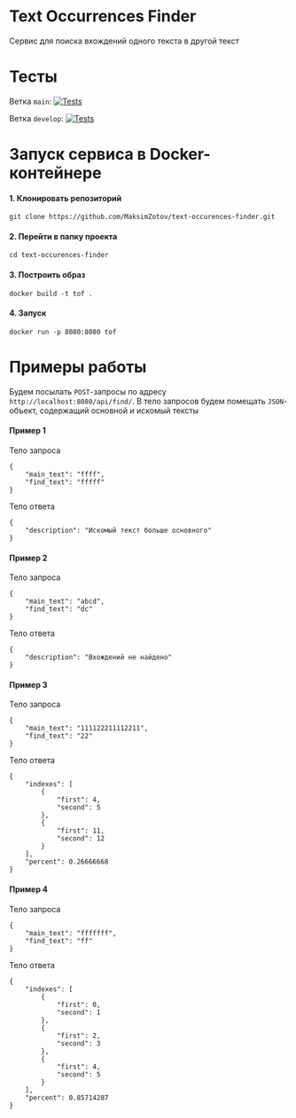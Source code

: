 # Text Occurrences Finder
Сервис для поиска вхождений одного текста в другой текст

# Тесты
Ветка `main`:
[![Tests](https://github.com/MaksimZotov/text-occurrences-finder/actions/workflows/tests.yml/badge.svg?branch=main)](https://github.com/MaksimZotov/text-occurrences-finder/actions/workflows/tests.yml)

Ветка `develop`:
[![Tests](https://github.com/MaksimZotov/text-occurrences-finder/actions/workflows/tests.yml/badge.svg?branch=develop)](https://github.com/MaksimZotov/text-occurrences-finder/actions/workflows/tests.yml)

# Запуск сервиса в Docker-контейнере

#### 1. Клонировать репозиторий
```
git clone https://github.com/MaksimZotov/text-occurences-finder.git
```

#### 2. Перейти в папку проекта
```
cd text-occurences-finder
```

#### 3. Построить образ
```
docker build -t tof .  
```

#### 4. Запуск
```
docker run -p 8080:8080 tof
```

# Примеры работы

Будем посылать `POST`-запросы по адресу `http://localhost:8080/api/find/`.
В тело запросов будем помещать `JSON`-объект, содержащий основной и искомый тексты

#### Пример 1
Тело запроса
```
{
    "main_text": "ffff",
    "find_text": "fffff"
}
```
Тело ответа
```
{
    "description": "Искомый текст больше основного"
}
```

#### Пример 2
Тело запроса
```
{
    "main_text": "abcd",
    "find_text": "dc"
}
```
Тело ответа
```
{
    "description": "Вхождений не найдено"
}
```

#### Пример 3
Тело запроса
```
{
    "main_text": "111122211112211",
    "find_text": "22"
}
```
Тело ответа
```
{
    "indexes": [
        {
            "first": 4,
            "second": 5
        },
        {
            "first": 11,
            "second": 12
        }
    ],
    "percent": 0.26666668
}
```

#### Пример 4
Тело запроса
```
{
    "main_text": "fffffff",
    "find_text": "ff"
}
```
Тело ответа
```
{
    "indexes": [
        {
            "first": 0,
            "second": 1
        },
        {
            "first": 2,
            "second": 3
        },
        {
            "first": 4,
            "second": 5
        }
    ],
    "percent": 0.85714287
}
```